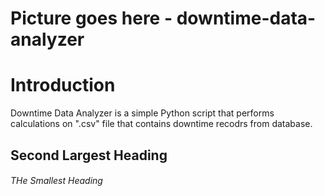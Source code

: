 # Picture goes here - downtime-data-analyzer
# Introduction
Downtime Data Analyzer is a simple Python script that performs calculations on ".csv" file that contains downtime recodrs from database.
## Second Largest Heading
###### THe Smallest Heading
